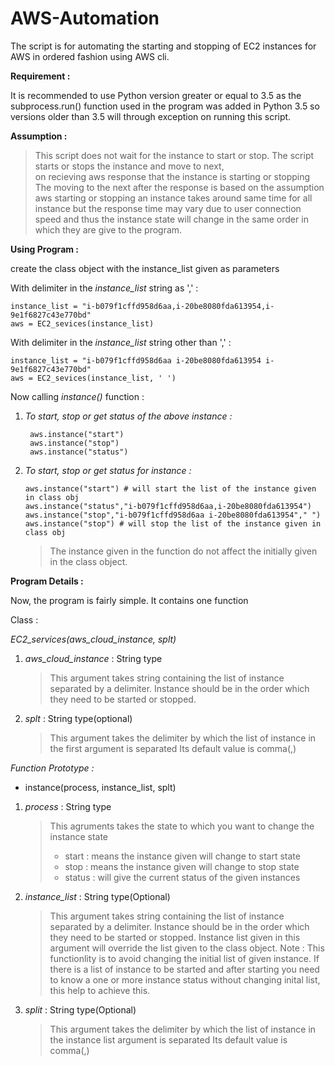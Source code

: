 # AWS-Automation
The script is for automating the starting and stopping of EC2 instances for AWS in ordered fashion using AWS cli.

**Requirement :**

It is recommended to use Python version greater or equal to 3.5 as the 
subprocess.run() function used in the program was added in Python 3.5 
so versions older than 3.5 will through exception on running this script.

**Assumption :**

> This script does not wait for the instance to start or stop.
> The script starts or stops the instance and move to next,  
> on recieving aws response that the instance is starting or stopping
> The moving to the next after the response is based on the assumption
> aws starting or stopping an instance takes around same time for all
> instance but the response time may vary due to user connection speed
> and thus the instance state will change in the same order
> in which they are give to the program. 

**Using Program :**

create the class object with the instance_list given as parameters

With delimiter in the _instance_list_ string as ',' : 
  ```
  instance_list = "i-b079f1cffd958d6aa,i-20be8080fda613954,i-9e1f6827c43e770bd"
  aws = EC2_sevices(instance_list)
  ```
With delimiter in the _instance_list_ string other than ',' : 
  ```
  instance_list = "i-b079f1cffd958d6aa i-20be8080fda613954 i-9e1f6827c43e770bd"
  aws = EC2_sevices(instance_list, ' ')
  ``` 
Now calling _instance()_ function :

1. _To start, stop or get status of the above instance :_
    ```
     aws.instance("start")
     aws.instance("stop")
     aws.instance("status")
     ```
2. _To start, stop or get status for instance :_
    ``` 
    aws.instance("start") # will start the list of the instance given in class obj
    aws.instance("status","i-b079f1cffd958d6aa,i-20be8080fda613954")
    aws.instance("stop","i-b079f1cffd958d6aa i-20be8080fda613954"," ")
    aws.instance("stop") # will stop the list of the instance given in class obj
    ```
    > The instance given in the function do not affect the initially given
    > in the class object.

**Program Details :**

Now, the program is fairly simple. It contains one function

Class :

*EC2_services(aws_cloud_instance, splt)*

1. _aws_cloud_instance_ : String type
   > This argument takes string containing the list of instance 
   > separated by a delimiter. Instance should be in 
   > the order which they need to be started or stopped.
2. _splt_ : String type(optional)
   > This argument takes the delimiter by which the list of
   > instance in the first argument is separated
   > Its default value is comma(,)

*Function Prototype :*

- instance(process, instance_list, splt)

1. _process_ : String type
   > This agruments takes the state to which you want to change the instance state
   >  - start : means the instance given will change to start state 
   >  - stop : means the instance given will change to stop state
   >  - status : will give the current status of the given instances

2. _instance_list_ : String type(Optional)
   > This argument takes string containing the list of instance 
   > separated by a delimiter. Instance should be in the order
   > which they need to be started or stopped. Instance list given 
   > in this argument will override the list given to the class
   > object. 
   > Note : This functionlity is to avoid changing the initial list
   >        of given instance. If there is a list of instance to be 
   >        started and after starting you need to know a one or more
   >        instance status without changing inital list, this help to
   >        achieve this.
3. _split_ : String type(Optional)
   > This argument takes the delimiter by which the list of
   > instance in the instance list argument is separated
   > Its default value is comma(,) 
